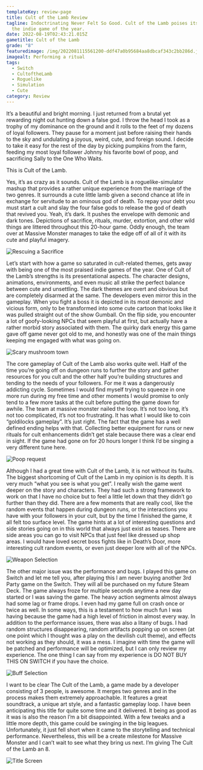 ```yaml
---
templateKey: review-page
title: Cult of the Lamb Review
tagline: Indoctrinating Never Felt So Good. Cult of the Lamb poises itself as
  the indie game of the year.
date: 2022-08-19T02:43:21.015Z
gametitle: Cult of the Lamb
grade: "8"
featuredimage: /img/2022081115561200-ddf47a0b95684aa8dbcaf343c2bb286d.jpg
imagealt: Performing a ritual
tags:
  - Switch
  - CultoftheLamb
  - Roguelike
  - Simulation
  - Cute
category: Review
---
```

It’s a beautiful and bright morning. I just returned from a brutal yet rewarding night out hunting down a false god. I throw the head I took as a trophy of my dominance on the ground and it rolls to the feet of my dozens of loyal followers. They pause for a moment just before raising their hands to the sky and undulating a joyous, weird, cute, and foreign sound. I decide to take it easy for the rest of the day by picking pumpkins from the farm, feeding my most loyal follower Johnny his favorite bowl of poop, and sacrificing Sally to the One Who Waits. 

This is Cult of the Lamb.

Yes, it’s as crazy as it sounds. Cult of the Lamb is a roguelike-simulator mashup that provides a rather unique experience from the marriage of the two genres. It surrounds a cute little lamb given a second chance at life in exchange for servitude to an ominous god of death. To repay your debt you must start a cult and slay the four false gods to release the god of death that revived you. Yeah, it’s dark. It pushes the envelope with demonic and dark tones. Depictions of sacrifice, rituals, murder, extortion, and other wild things are littered throughout this 20-hour game. Oddly enough, the team over at Massive Monster manages to take the edge off of all of it with its cute and playful imagery.

![Rescuing a Sacrifice](/img/2022081819291500-ddf47a0b95684aa8dbcaf343c2bb286d.jpg "Rescuing a Sacrifice")

Let’s start with how a game so saturated in cult-related themes, gets away with being one of the most praised indie games of the year. One of Cult of the Lamb’s strengths is its presentational aspects. The character designs, animations, environments, and even music all strike the perfect balance between cute and unsettling. The dark themes are overt and obvious but are completely disarmed at the same. The developers even mirror this in the gameplay. When you fight a boss it is depicted in its most demonic and vicious form, only to be transformed into some cute cartoon that looks like it was pulled straight out of the show Gumball. On the flip side, you encounter a lot of goofy-looking NPCs that seem playful at first, but actually have a rather morbid story associated with them. The quirky dark energy this game gave off game never got old to me, and honestly was one of the main things keeping me engaged with what was going on.

![Scary mushroom town](/img/2022081309065400-ddf47a0b95684aa8dbcaf343c2bb286d.jpg "Scary mushroom town")

The core gameplay of Cult of the Lamb also works quite well. Half of the time you’re going off on dungeon runs to further the story and gather resources for you cult and the other half you’re building structures and tending to the needs of your followers. For me it was a dangerously addicting cycle. Sometimes I would find myself trying to squeeze in one more run during my free time and other moments I would promise to only tend to a few more tasks at the cult before putting the game down for awhile. The team at massive monster nailed the loop. It’s not too long, it’s not too complicated, it’s not too frustrating. It has what I would like to coin “goldilocks gameplay”. It’s just right. The fact that the game has a well defined ending helps with that. Collecting better equipment for runs or new rituals for cult enhancements didn’t get stale because there was a clear end in sight. If the game had gone on for 20 hours longer I think I’d be singing a very different tune here.

![Poop request](/img/2022081209213200-ddf47a0b95684aa8dbcaf343c2bb286d.jpg "Poop request")

Although I had a great time with Cult of the Lamb, it is not without its faults. The biggest shortcoming of Cult of the Lamb in my opinion is its depth. It is very much “what you see is what you get”. I really wish the game went deeper on the story and characters. They had such a strong framework to work on that I have no choice but to feel a little let down that they didn’t go further than they did. There are a few moments that are really cool, like the random events that happen during dungeon runs, or the interactions you have with your followers in your cult, but by the time I finished the game, it all felt too surface level. The game hints at a lot of interesting questions and side stories going on in this world that always just exist as teases. There are side areas you can go to visit NPCs that just feel like dressed up shop areas. I would have loved secret boss fights like in Death’s Door, more interesting cult random events, or even just deeper lore with all of the NPCs.

![Weapon Selection](/img/2022081819340100-ddf47a0b95684aa8dbcaf343c2bb286d.jpg "Weapon Selection")

The other major issue was the performance and bugs. I played this game on Switch and let me tell you, after playing this I am never buying another 3rd Party game on the Switch. They will all be purchased on my future Steam Deck. The game always froze for multiple seconds anytime a new day started or I was saving the game. The heavy action segments almost always had some lag or frame drops. I even had my game full on crash once or twice as well. In some ways, this is a testament to how much fun I was having because the game had a high level of friction in almost every way. In addition to the performance issues, there was also a litany of bugs.  I had random structures disappearing, random artifacts popping up on screen (at one point which I thought was a play on the devilish cult theme), and effects not working as they should, it was a mess. I imagine with time the game will be patched and performance will be optimized, but I can only review my experience. The one thing I can say from my experience is DO NOT BUY THIS ON SWITCH if you have the choice.

![Buff Selection](/img/2022081819280800-ddf47a0b95684aa8dbcaf343c2bb286d.jpg "Buff Selection")

I want to be clear The Cult of the Lamb, a game made by a developer consisting of 3 people, is awesome. It merges two genres and in the process makes them extremely approachable. It features a great soundtrack, a unique art style, and a fantastic gameplay loop. I have been anticipating this title for quite some time and it delivered. It being as good as it was is also the reason I’m a bit disappointed. With a few tweaks and a little more depth, this game could be swinging in the big leagues. Unfortunately, it just fell short when it came to the storytelling and technical performance. Nevertheless, this will be a create milestone for Massive Monster and I can’t wait to see what they bring us next. I’m giving The Cult of the Lamb an 8.

![Title Screen](/img/2022081819321600-ddf47a0b95684aa8dbcaf343c2bb286d.jpg "Title Screen")